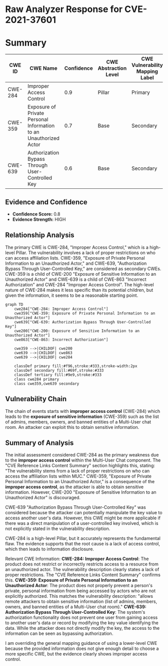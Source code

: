 # Raw Analyzer Response for CVE-2021-37601

# Summary
| CWE ID | CWE Name | Confidence | CWE Abstraction Level | CWE Vulnerability Mapping Label | CWE-Vulnerability Mapping Notes |
|---|---|---|---|---|---|
| CWE-284 | Improper Access Control | 0.9 | Pillar | Primary | Discouraged |
| CWE-359 | Exposure of Private Personal Information to an Unauthorized Actor | 0.7 | Base | Secondary | Allowed |
| CWE-639 | Authorization Bypass Through User-Controlled Key | 0.6 | Base | Secondary | Allowed |
## Evidence and Confidence

*   **Confidence Score:** 0.8
*   **Evidence Strength:** HIGH

## Relationship Analysis
The primary CWE is CWE-284, "Improper Access Control," which is a high-level Pillar. The vulnerability involves a lack of proper restrictions on who can access affiliation lists. CWE-359, "Exposure of Private Personal Information to an Unauthorized Actor," and CWE-639, "Authorization Bypass Through User-Controlled Key," are considered as secondary CWEs. CWE-359 is a child of CWE-200 "Exposure of Sensitive Information to an Unauthorized Actor" and CWE-639 is a child of CWE-863 "Incorrect Authorization" and CWE-284 "Improper Access Control". The high-level nature of CWE-284 makes it less specific than its potential children, but given the information, it seems to be a reasonable starting point.

```mermaid
graph TD
    cwe284["CWE-284: Improper Access Control"]
    cwe359["CWE-359: Exposure of Private Personal Information to an Unauthorized Actor"]
    cwe639["CWE-639: Authorization Bypass Through User-Controlled Key"]
    cwe200["CWE-200: Exposure of Sensitive Information to an Unauthorized Actor"]
    cwe863["CWE-863: Incorrect Authorization"]
    
    cwe359 -->|CHILDOF| cwe200
    cwe639 -->|CHILDOF| cwe863
    cwe639 -->|CHILDOF| cwe284
    
    classDef primary fill:#f96,stroke:#333,stroke-width:2px
    classDef secondary fill:#69f,stroke:#333
    classDef tertiary fill:#9e9,stroke:#333
    class cwe284 primary
    class cwe359,cwe639 secondary
```

## Vulnerability Chain
The chain of events starts with **improper access control** (CWE-284) which leads to the **exposure of sensitive information** (CWE-359) such as the list of admins, members, owners, and banned entities of a Multi-User chat room. An attacker can exploit this to obtain sensitive information.

## Summary of Analysis
The initial assessment considered CWE-284 as the primary weakness due to the **improper access control** within the Multi-User Chat component. The "CVE Reference Links Content Summary" section highlights this, stating: "The vulnerability stems from a lack of proper restrictions on who can access the affiliation lists within MUC." CWE-359, "Exposure of Private Personal Information to an Unauthorized Actor," is a consequence of the **improper access control**, as the attacker is able to obtain sensitive information. However, CWE-200 "Exposure of Sensitive Information to an Unauthorized Actor" is discouraged.

CWE-639 "Authorization Bypass Through User-Controlled Key" was considered because the attacker can potentially manipulate the key value to access another user's data. However, this CWE might be more applicable if there was a direct manipulation of a user-controlled key involved, which is not explicitly stated in the vulnerability description.

CWE-284 is a high-level Pillar, but it accurately represents the fundamental flaw. The evidence supports that the root cause is a lack of access control, which then leads to information disclosure.

Relevant CWE Information:
**CWE-284: Improper Access Control**:
The product does not restrict or incorrectly restricts access to a resource from an unauthorized actor. The vulnerability description clearly states a lack of proper restrictions. The "CVE Reference Links Content Summary" confirms this.
**CWE-359: Exposure of Private Personal Information to an Unauthorized Actor**:
The product does not properly prevent a person's private, personal information from being accessed by actors who are not explicitly authorized. This matches the vulnerability description: "allows remote attackers to obtain sensitive information (list of admins, members, owners, and banned entities of a Multi-User chat room)."
**CWE-639: Authorization Bypass Through User-Controlled Key**:
The system's authorization functionality does not prevent one user from gaining access to another user's data or record by modifying the key value identifying the data. While the attacker does not directly modify the key, the access to the information can be seen as bypassing authorization.

I am overriding the general mapping guidance of using a lower-level CWE because the provided information does not give enough detail to choose a more specific CWE, but the evidence clearly shows improper access control.